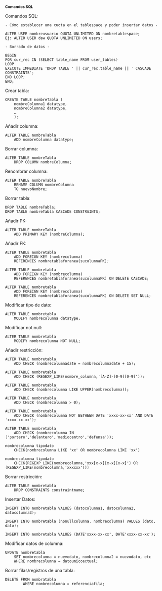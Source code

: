 <h1 style="font-size:12px">Comandos SQL</h1>

Comandos SQL:
```
- Cómo establecer una cuota en el tablespace y poder insertar datos -

ALTER USER nombreusuario QUOTA UNLIMITED ON nombretablespace;
Ej: ALTER USER daw QUOTA UNLIMITED ON users;

- Borrado de datos -

BEGIN
FOR cur_rec IN (SELECT table_name FROM user_tables)
LOOP
EXECUTE IMMEDIATE 'DROP TABLE ' || cur_rec.table_name || ' CASCADE CONSTRAINTS';
END LOOP;
END;
```
Crear tabla:
```
CREATE TABLE nombreTabla (
    nombreColumna1 datatype,
    nombreColumna2 datatype, 
    … 
    );
```
Añadir columna:
```
ALTER TABLE nombreTabla
    ADD nombreColumna datatype; 
```
Borrar columna:
```
ALTER TABLE nombreTabla
    DROP COLUMN nombreColumna; 
```
Renombrar columna:
```
ALTER TABLE nombreTabla
    RENAME COLUMN nombreColumna
    TO nuevoNombre; 
```
Borrar tabla:
```
DROP TABLE nombreTabla;
DROP TABLE nombreTabla CASCADE CONSTRAINTS;
```
Añadir PK:  
```
ALTER TABLE nombreTabla
    ADD PRIMARY KEY (nombreColumna); 
```
Añadir FK: 
```
ALTER TABLE nombretabla
    ADD FOREIGN KEY (nombrecolumna)
    REFERENCES nombretablaforanea(sucolumnaPK);

ALTER TABLE nombretabla
    ADD FOREIGN KEY (nombrecolumna)
    REFERENCES nombretablaforanea(sucolumnaPK) ON DELETE CASCADE;

ALTER TABLE nombretabla
    ADD FOREIGN KEY (nombrecolumna)
    REFERENCES nombretablaforanea(sucolumnaPK) ON DELETE SET NULL;
```
Modificar tipo de dato:
```
ALTER TABLE nombretabla
    MODIFY nombrecolumna datatype;
```
Modificar not null:
```
ALTER TABLE nombretabla
    MODIFY nombrecolumna NOT NULL;
```
Añadir restricción:
```
ALTER TABLE nombretabla
    ADD CHECK (nombrecolumnadate = nombrecolumnadate + 15);

ALTER TABLE nombretabla
    ADD CHECK (REGEXP_LIKE(nombre_columna,'[A-Z]-[0-9][0-9]'));

ALTER TABLE nombretabla
    ADD CHECK (nombrecolumna LIKE UPPER(nombrecolumna));

ALTER TABLE nombretabla
    ADD CHECK (nombrecolumna > 0);

ALTER TABLE nombretabla
    ADD CHECK (nombrecolumna NOT BETWEEN DATE 'xxxx-xx-xx' AND DATE 'xxxx-xx-xx');

ALTER TABLE nombretabla 
    ADD CHECK (nombrecolumna IN ('portero','delantero','mediocentro','defensa'));

nombrecolumna tipodato 
    CHECK(nombrecolumna LIKE 'xx' OR nombrecolumna LIKE 'xx')

nombrecolumna tipodato
    CHECK(REGEXP_LIKE(nombrecolumna,'xxx[x-x][x-x][x-x]') OR (REGEXP_LIKE(nombrecolumna,'xxxxxx')))
```
Borrar restricción:
```
ALTER TABLE nombretabla
    DROP CONSTRAINTS constraintname;
```
Insertar Datos:
```
INSERT INTO nombretabla VALUES (datocolumna1, datocolumna2, datocolumna3);

INSERT INTO nombretabla (nonullcolumna, nombrecolumna) VALUES (dato, dato);

INSERT INTO nombretabla VALUES (DATE'xxxx-xx-xx', DATE'xxxx-xx-xx');
```
Modificar datos de columna:
```
UPDATE nombretabla
    SET nombrecolumna = nuevodato, nombrecolumna2 = nuevodato, etc
    WHERE nombrecolumna = datounicoactual;
```
Borrar filas/registros de una tabla:
```
DELETE FROM nombratabla
        WHERE nombrecolumna = referenciafila;
```

